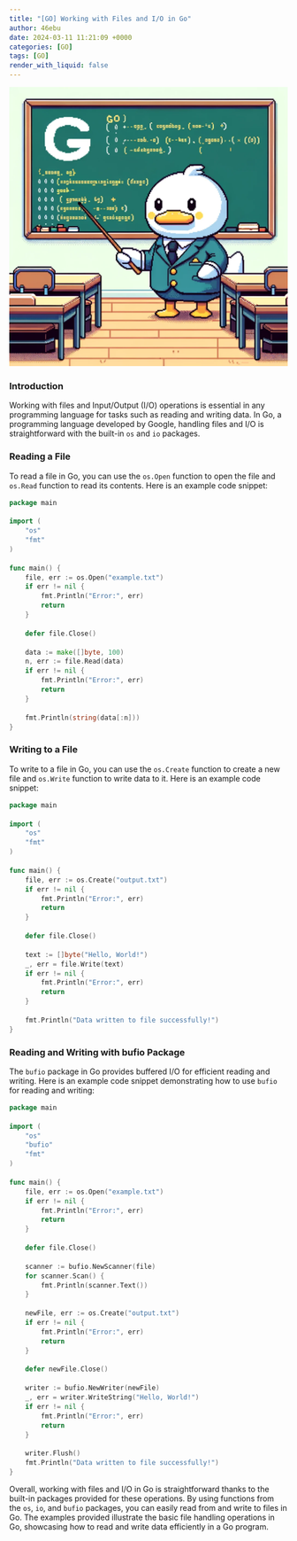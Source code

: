 ```yaml
---
title: "[GO] Working with Files and I/O in Go"
author: 46ebu
date: 2024-03-11 11:21:09 +0000
categories: [GO]
tags: [GO]
render_with_liquid: false
---
```


![Intro](/assets/img/post/go.png)
### Introduction
Working with files and Input/Output (I/O) operations is essential in any programming language for tasks such as reading and writing data. In Go, a programming language developed by Google, handling files and I/O is straightforward with the built-in `os` and `io` packages.

### Reading a File
To read a file in Go, you can use the `os.Open` function to open the file and `os.Read` function to read its contents. Here is an example code snippet:

```go
package main

import (
    "os"
    "fmt"
)

func main() {
    file, err := os.Open("example.txt")
    if err != nil {
        fmt.Println("Error:", err)
        return
    }
    
    defer file.Close()
    
    data := make([]byte, 100)
    n, err := file.Read(data)
    if err != nil {
        fmt.Println("Error:", err)
        return
    }
    
    fmt.Println(string(data[:n]))
}
```

### Writing to a File
To write to a file in Go, you can use the `os.Create` function to create a new file and `os.Write` function to write data to it. Here is an example code snippet:

```go
package main

import (
    "os"
    "fmt"
)

func main() {
    file, err := os.Create("output.txt")
    if err != nil {
        fmt.Println("Error:", err)
        return
    }
    
    defer file.Close()
    
    text := []byte("Hello, World!")
    _, err = file.Write(text)
    if err != nil {
        fmt.Println("Error:", err)
        return
    }
    
    fmt.Println("Data written to file successfully!")
}
```

### Reading and Writing with bufio Package
The `bufio` package in Go provides buffered I/O for efficient reading and writing. Here is an example code snippet demonstrating how to use `bufio` for reading and writing:

```go
package main

import (
    "os"
    "bufio"
    "fmt"
)

func main() {
    file, err := os.Open("example.txt")
    if err != nil {
        fmt.Println("Error:", err)
        return
    }
    
    defer file.Close()
    
    scanner := bufio.NewScanner(file)
    for scanner.Scan() {
        fmt.Println(scanner.Text())
    }
    
    newFile, err := os.Create("output.txt")
    if err != nil {
        fmt.Println("Error:", err)
        return
    }
    
    defer newFile.Close()
    
    writer := bufio.NewWriter(newFile)
    _, err = writer.WriteString("Hello, World!")
    if err != nil {
        fmt.Println("Error:", err)
        return
    }
    
    writer.Flush()
    fmt.Println("Data written to file successfully!")
}
```

Overall, working with files and I/O in Go is straightforward thanks to the built-in packages provided for these operations. By using functions from the `os`, `io`, and `bufio` packages, you can easily read from and write to files in Go. The examples provided illustrate the basic file handling operations in Go, showcasing how to read and write data efficiently in a Go program.